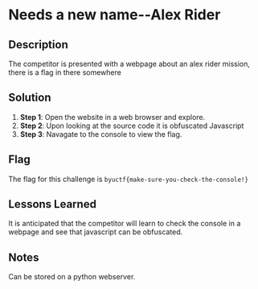 # Needs a new name--Alex Rider

## Description
The competitor is presented with a webpage about an alex rider mission, there is a flag in there somewhere

## Solution
1. **Step 1**: Open the website in a web browser and explore.
2. **Step 2**: Upon looking at the source code it is obfuscated Javascript
3. **Step 3**: Navagate to the console to view the flag. 


## Flag
The flag for this challenge is `byuctf{make-sure-you-check-the-console!}`

## Lessons Learned
It is anticipated that the competitor will learn to check the console in a webpage and see that javascript can be obfuscated. 

## Notes
Can be stored on a python webserver. 

